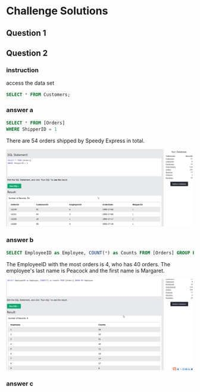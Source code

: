 # Challenge Solutions

## Question 1


## Question 2

### instruction

access the data set
```SQL
SELECT * FROM Customers;
```

### answer a

```SQL
SELECT * FROM [Orders]
WHERE ShipperID = 1
```

There are 54 orders shipped by Speedy Express in total.

![](Question2_answer_a.png)

### answer b

```SQL
SELECT EmployeeID as Employee, COUNT(*) as Counts FROM [Orders] GROUP BY Employee
```

The EmployeeID with the most orders is 4, who has 40 orders.
The employee's last name is Peacock and the first name is Margaret.

![](Question2_answer_b.png)

### answer c

```SQL

```
